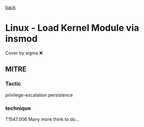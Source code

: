 [back](../index.md)
# Linux - Load Kernel Module via insmod
Cover by sigma :x: 
## MITRE
### Tactic
privilege-escalation
persistence
### technique
T1547.006
Many more think to do...